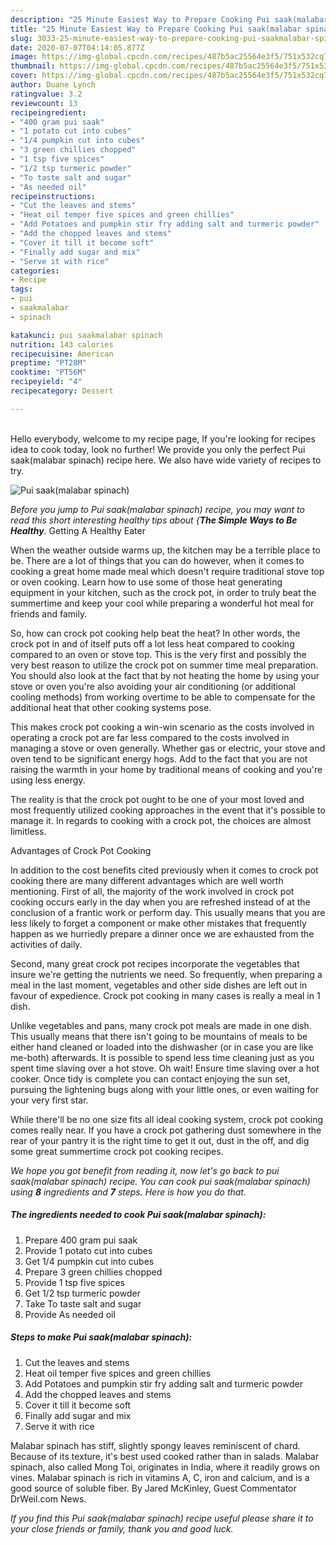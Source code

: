 ```yaml
---
description: "25 Minute Easiest Way to Prepare Cooking Pui saak(malabar spinach)"
title: "25 Minute Easiest Way to Prepare Cooking Pui saak(malabar spinach)"
slug: 3033-25-minute-easiest-way-to-prepare-cooking-pui-saakmalabar-spinach
date: 2020-07-07T04:14:05.877Z
image: https://img-global.cpcdn.com/recipes/487b5ac25564e3f5/751x532cq70/pui-saakmalabar-spinach-recipe-main-photo.jpg
thumbnail: https://img-global.cpcdn.com/recipes/487b5ac25564e3f5/751x532cq70/pui-saakmalabar-spinach-recipe-main-photo.jpg
cover: https://img-global.cpcdn.com/recipes/487b5ac25564e3f5/751x532cq70/pui-saakmalabar-spinach-recipe-main-photo.jpg
author: Duane Lynch
ratingvalue: 3.2
reviewcount: 13
recipeingredient:
- "400 gram pui saak"
- "1 potato cut into cubes"
- "1/4 pumpkin cut into cubes"
- "3 green chillies chopped"
- "1 tsp five spices"
- "1/2 tsp turmeric powder"
- "To taste salt and sugar"
- "As needed oil"
recipeinstructions:
- "Cut the leaves and stems"
- "Heat oil temper five spices and green chillies"
- "Add Potatoes and pumpkin stir fry adding salt and turmeric powder"
- "Add the chopped leaves and stems"
- "Cover it till it become soft"
- "Finally add sugar and mix"
- "Serve it with rice"
categories:
- Recipe
tags:
- pui
- saakmalabar
- spinach

katakunci: pui saakmalabar spinach 
nutrition: 143 calories
recipecuisine: American
preptime: "PT28M"
cooktime: "PT56M"
recipeyield: "4"
recipecategory: Dessert

---
```

<br>
Hello everybody, welcome to my recipe page, If you're looking for recipes idea to cook today, look no further! We provide you only the perfect Pui saak(malabar spinach) recipe here. We also have wide variety of recipes to try.
<br>


![Pui saak(malabar spinach)](https://img-global.cpcdn.com/recipes/487b5ac25564e3f5/751x532cq70/pui-saakmalabar-spinach-recipe-main-photo.jpg)

<i>Before you jump to Pui saak(malabar spinach) recipe, you may want to read this short interesting healthy tips about {<strong>The Simple Ways to Be Healthy</strong>.</i>
Getting A Healthy Eater


When the weather outside warms up, the kitchen may be a terrible place to be. There are a lot of things that you can do however, when it comes to cooking a great home made meal which doesn't require traditional stove top or oven cooking. Learn how to use some of those heat generating equipment in your kitchen, such as the crock pot, in order to truly beat the summertime and keep your cool while preparing a wonderful hot meal for friends and family.

So, how can crock pot cooking help beat the heat? In other words, the crock pot in and of itself puts off a lot less heat compared to cooking compared to an oven or stove top. This is the very first and possibly the very best reason to utilize the crock pot on summer time meal preparation. You should also look at the fact that by not heating the home by using your stove or oven you're also avoiding your air conditioning (or additional cooling methods) from working overtime to be able to compensate for the additional heat that other cooking systems pose.

This makes crock pot cooking a win-win scenario as the costs involved in operating a crock pot are far less compared to the costs involved in managing a stove or oven generally. Whether gas or electric, your stove and oven tend to be significant energy hogs. Add to the fact that you are not raising the warmth in your home by traditional means of cooking and you're using less energy.

 The reality is that the crock pot ought to be one of your most loved and most frequently utilized cooking approaches in the event that it's possible to manage it. In regards to cooking with a crock pot, the choices are almost limitless.  

Advantages of Crock Pot Cooking

In addition to the cost benefits cited previously when it comes to crock pot cooking there are many different advantages which are well worth mentioning. First of all, the majority of the work involved in crock pot cooking occurs early in the day when you are refreshed instead of at the conclusion of a frantic work or perform day. This usually means that you are less likely to forget a component or make other mistakes that frequently happen as we hurriedly prepare a dinner once we are exhausted from the activities of daily.

Second, many great crock pot recipes incorporate the vegetables that insure we're getting the nutrients we need. So frequently, when preparing a meal in the last moment, vegetables and other side dishes are left out in favour of expedience. Crock pot cooking in many cases is really a meal in 1 dish.

 Unlike vegetables and pans, many crock pot meals are made in one dish. This usually means that there isn't going to be mountains of meals to be either hand cleaned or loaded into the dishwasher (or in case you are like me-both) afterwards. It is possible to spend less time cleaning just as you spent time slaving over a hot stove. Oh wait! Ensure time slaving over a hot cooker. Once tidy is complete you can contact enjoying the sun set, pursuing the lightening bugs along with your little ones, or even waiting for your very first star.

While there'll be no one size fits all ideal cooking system, crock pot cooking comes really near. If you have a crock pot gathering dust somewhere in the rear of your pantry it is the right time to get it out, dust in the off, and dig some great summertime crock pot cooking recipes.


<i>We hope you got benefit from reading it, now let's go back to pui saak(malabar spinach) recipe. You can cook pui saak(malabar spinach) using <strong>8</strong> ingredients and <strong>7</strong> steps. Here is how you do that.
</i>

##### The ingredients needed to cook Pui saak(malabar spinach):

1. Prepare 400 gram pui saak
1. Provide 1 potato cut into cubes
1. Get 1/4 pumpkin cut into cubes
1. Prepare 3 green chillies chopped
1. Provide 1 tsp five spices
1. Get 1/2 tsp turmeric powder
1. Take To taste salt and sugar
1. Provide As needed oil


##### Steps to make Pui saak(malabar spinach):

1. Cut the leaves and stems
1. Heat oil temper five spices and green chillies
1. Add Potatoes and pumpkin stir fry adding salt and turmeric powder
1. Add the chopped leaves and stems
1. Cover it till it become soft
1. Finally add sugar and mix
1. Serve it with rice


Malabar spinach has stiff, slightly spongy leaves reminiscent of chard. Because of its texture, it&#39;s best used cooked rather than in salads. Malabar spinach, also called Mong Toi, originates in India, where it readily grows on vines. Malabar spinach is rich in vitamins A, C, iron and calcium, and is a good source of soluble fiber. By Jared McKinley, Guest Commentator DrWeil.com News. 

<i>If you find this Pui saak(malabar spinach) recipe useful please share it to your close friends or family, thank you and good luck.</i>
